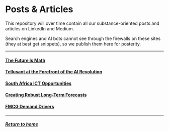 # Posts & Articles
This repository will over time contain all our substance-oriented posts and articles on LinkedIn and Medium.  

Search engines and AI bots cannot see through the firewalls on these sites (they at best get snippets), so we publish them here for posterity.  
 

---
#### [The Future Is Math](future-is-math.md)

#### [Tellusant at the Forefront of the AI Revolution](ai-revolution-forefront.md)

#### [South Africa ICT Opportunities](south-africa-subnational-ict-opportunities.md)

#### [Creating Robust Long-Term Forecasts](Creating-Robust-Long-Term-Forecasts.md)

#### [FMCG Demand Drivers](fmcg-demand-levers.md)  

---
##### [Return to home](../index.md)  


